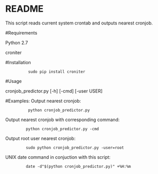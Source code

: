 # README #

This script reads current system crontab and outputs nearest cronjob.

#Requirements

Python 2.7

croniter

#Installation

              sudo pip install croniter

#Usage

cronjob_predictor.py [-h] [-cmd] [-user USER]

#Examples:
Output nearest cronjob:

              python cronjob_predictor.py

Output nearest cronjob with corresponding command:

             python cronjob_predictor.py -cmd

Output root user nearest cronjob:

             sudo python cronjob_predictor.py -user=root


UNIX date command in conjuction with this script:

             date -d"$(python cronjob_predictor.py)" +%H:%m